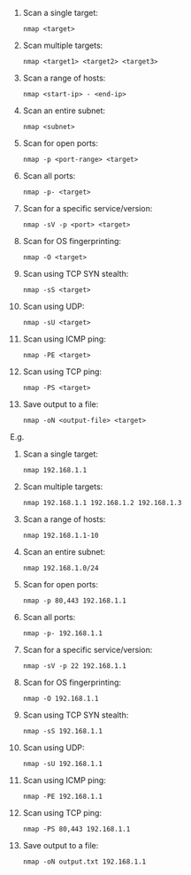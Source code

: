 1. Scan a single target:
   ```
   nmap <target>
   ```

2. Scan multiple targets:
   ```
   nmap <target1> <target2> <target3>
   ```

3. Scan a range of hosts:
   ```
   nmap <start-ip> - <end-ip>
   ```

4. Scan an entire subnet:
   ```
   nmap <subnet>
   ```

5. Scan for open ports:
   ```
   nmap -p <port-range> <target>
   ```

6. Scan all ports:
   ```
   nmap -p- <target>
   ```

7. Scan for a specific service/version:
   ```
   nmap -sV -p <port> <target>
   ```

8. Scan for OS fingerprinting:
   ```
   nmap -O <target>
   ```

9. Scan using TCP SYN stealth:
   ```
   nmap -sS <target>
   ```

10. Scan using UDP:
    ```
    nmap -sU <target>
    ```

11. Scan using ICMP ping:
    ```
    nmap -PE <target>
    ```

12. Scan using TCP ping:
    ```
    nmap -PS <target>
    ```

13. Save output to a file:
    ```
    nmap -oN <output-file> <target>
    ```

E.g.

1. Scan a single target:
   ```
   nmap 192.168.1.1
   ```

2. Scan multiple targets:
   ```
   nmap 192.168.1.1 192.168.1.2 192.168.1.3
   ```

3. Scan a range of hosts:
   ```
   nmap 192.168.1.1-10
   ```

4. Scan an entire subnet:
   ```
   nmap 192.168.1.0/24
   ```

5. Scan for open ports:
   ```
   nmap -p 80,443 192.168.1.1
   ```

6. Scan all ports:
   ```
   nmap -p- 192.168.1.1
   ```

7. Scan for a specific service/version:
   ```
   nmap -sV -p 22 192.168.1.1
   ```

8. Scan for OS fingerprinting:
   ```
   nmap -O 192.168.1.1
   ```

9. Scan using TCP SYN stealth:
   ```
   nmap -sS 192.168.1.1
   ```

10. Scan using UDP:
    ```
    nmap -sU 192.168.1.1
    ```

11. Scan using ICMP ping:
    ```
    nmap -PE 192.168.1.1
    ```

12. Scan using TCP ping:
    ```
    nmap -PS 80,443 192.168.1.1
    ```

13. Save output to a file:
    ```
    nmap -oN output.txt 192.168.1.1
    ```
